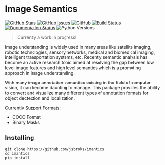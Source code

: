 # Image Semantics

[![GitHub Stars](https://img.shields.io/github/stars/jsbroks/imantics.svg)](https://github.com/jsbroks/imantics/stargazers)
[![GitHub Issues](https://img.shields.io/github/issues/jsbroks/imantics.svg)](https://github.com/jsbroks/imantics/issues)
![GitHub](https://img.shields.io/github/license/mashape/apistatus.svg)
[![Build Status](https://travis-ci.org/jsbroks/imantics.svg?branch=master)](https://travis-ci.org/jsbroks/imantics)
[![Documentation Status](https://readthedocs.org/projects/imantics/badge/?version=latest)](https://imantics.readthedocs.io/en/latest/?badge=latest)
![Python Versions](https://img.shields.io/pypi/pyversions/3.svg)

> Currently a work in progress!

Image understanding is widely used in many areas like satellite imaging, robotic technologies, sensory networks, medical and biomedical imaging, intelligent transportation systems, etc. Recently semantic analysis has become an active research topic aimed at resolving the gap between low level image features and high level semantics which is a promoting approach in image understanding.

With many image annotation semantics existing in the field of computer vision, it can become daunting to manage. This package provides the ability to convert and visualize many different types of annotation formats for object dectection and localization.

Currently Support Formats:

- COCO Format
- Binary Masks

## Installing

```
git clone https://github.com/jsbroks/imantics
cd imantics
pip install .
```
